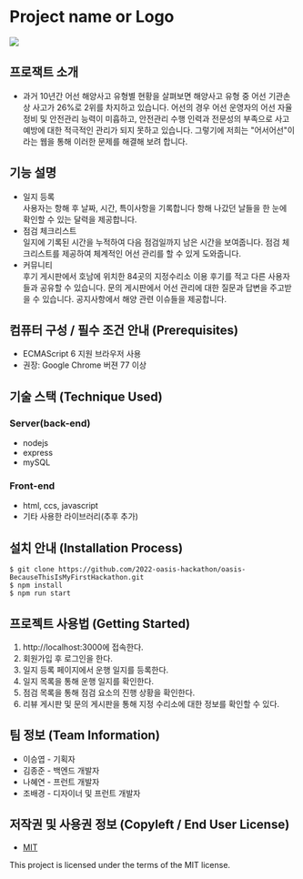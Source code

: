 # Project name or Logo
<img src = "https://user-images.githubusercontent.com/102807742/180092865-f2a58318-edf1-4fb7-bbfa-b68b12a8d5d6.png">


## 프로잭트 소개

- 과거 10년간 어선 해양사고 유형별 현황을 살펴보면 해양사고 유형 중 어선 기관손상 사고가 26%로 2위를 차지하고 있습니다.
어선의 경우 어선 운영자의 어선 자율정비 및 안전관리 능력이 미흡하고, 안전관리 수행 인력과 전문성의 부족으로 사고 예방에 대한 적극적인 관리가 되지 못하고 있습니다. 
그렇기에 저희는 "어서어선"이라는 웹을 통해 이러한 문제를 해결해 보려 합니다.

## 기능 설명

- 일지 등록<br>
사용자는 항해 후 날짜, 시간, 특이사항을 기록합니다
항해 나갔던 날들을 한 눈에 확인할 수 있는 달력을 제공합니다.
- 점검 체크리스트<br>
일지에 기록된 시간을 누적하여 다음 점검일까지 남은 시간을 보여줍니다.
점검 체크리스트를 제공하여 체계적인 어선 관리를 할 수 있게 도와줍니다.
- 커뮤니티<br>
후기 게시판에서 호남에 위치한 84곳의 지정수리소 이용 후기를 적고 다른 사용자들과 공유할 수 있습니다.
문의 게시판에서 어선 관리에 대한 질문과 답변을 주고받을 수 있습니다.
공지사항에서 해양 관련 이슈들을 제공합니다.


## 컴퓨터 구성 / 필수 조건 안내 (Prerequisites)

- ECMAScript 6 지원 브라우저 사용
- 권장: Google Chrome 버젼 77 이상

## 기술 스택 (Technique Used)

### Server(back-end)

- nodejs
- express
- mySQL

### Front-end

- html, ccs, javascript
- 기타 사용한 라이브러리(추후 추가)

## 설치 안내 (Installation Process)

```
$ git clone https://github.com/2022-oasis-hackathon/oasis-BecauseThisIsMyFirstHackathon.git
$ npm install
$ npm run start
```

## 프로젝트 사용법 (Getting Started)

1. http://localhost:3000에 접속한다.
2. 회원가입 후 로그인을 한다.
3. 일지 등록 페이지에서 운행 일지를 등록한다.
4. 일지 목록을 통해 운행 일지를 확인한다.
5. 점검 목록을 통해 점검 요소의 진행 상황을 확인한다.
6. 리뷰 게시판 및 문의 게시판을 통해 지정 수리소에 대한 정보를 확인할 수 있다.

## 팀 정보 (Team Information)

- 이승엽 - 기획자 
- 김종준 - 백엔드 개발자 
- 나혜연 - 프런트 개발자
- 조배경 - 디자이너 및 프런트 개발자

## 저작권 및 사용권 정보 (Copyleft / End User License)

- [MIT](https://github.com/osam2020-WEB/Sample-ProjectName-TeamName/blob/master/license.md)

This project is licensed under the terms of the MIT license.
